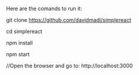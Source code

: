 Here are the comands to run it:

git clone https://github.com/davidmadi/simplereact


cd simplereact

npm install

npm start


//Open the browser and go to: http://localhost:3000
